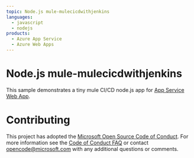 ```yaml
---
topic: Node.js mule-mulecicdwithjenkins
languages:
  - javascript
  - nodejs
products:
  - Azure App Service
  - Azure Web Apps
---
```


# Node.js mule-mulecicdwithjenkins

This sample demonstrates a tiny mule CI/CD node.js app for [App Service Web App](https://docs.microsoft.com/azure/app-service-web).

# Contributing

This project has adopted the [Microsoft Open Source Code of Conduct](https://opensource.microsoft.com/codeofconduct/). For more information see the [Code of Conduct FAQ](https://opensource.microsoft.com/codeofconduct/faq/) or contact [opencode@microsoft.com](mailto:opencode@microsoft.com) with any additional questions or comments.
